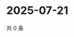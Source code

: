 # 2025-07-21

共 0 条

<!-- BEGIN ZHIHUQUESTIONS -->
<!-- 最后更新时间 Mon Jul 21 2025 11:29:11 GMT+0800 (China Standard Time) -->

<!-- END ZHIHUQUESTIONS -->
